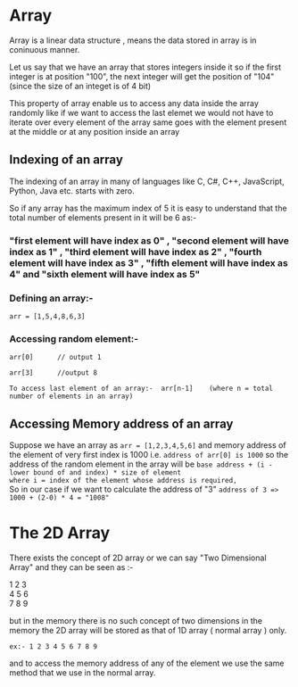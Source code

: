 # Array
Array is a linear data structure , means the data stored in array is in coninuous manner.

Let us say that we have an array that stores integers inside it so if the first integer is at position "100", the next integer will get the position of "104" (since the size of an integet is of 4 bit)

This property of array enable us to access any data inside the array randomly like if we want to access the last elemet we would not have to iterate over every element of the array same goes with the element present at the middle or at any position inside an array 

## Indexing of an array
The indexing of an array in many of languages like C, C#, C++, JavaScript, Python, Java etc. starts with zero. <br> 

So if any array has the maximum index of 5 it is easy to understand that the total number of elements present in it will be 6 as:-

### "first element will have index as 0" , "second element will have index as 1" , "third element will have index as 2" , "fourth element will have index as 3" , "fifth element will have index as 4" and "sixth element will have index as 5" 

### Defining an array:- 
`
arr = [1,5,4,8,6,3]  
`

### Accessing random element:- 

`
arr[0]      // output 1  
`

`
arr[3]      //output 8
`

`
To access last element of an array:-  arr[n-1]    (where n = total number of elements in an array)
`

## Accessing Memory address of an array

Suppose we have an array as `arr = [1,2,3,4,5,6]` and memory address of the element of very first index is 1000 i.e. `address of arr[0] is 1000` so the address of the random element in the array will be `base address + (i - lower bound of and index) * size of element`  
`
where i = index of the element whose address is required, 
`   
So in our case if we want to calculate the address of "3" 
`
address of 3 => 1000 + (2-0) * 4 = "1008"
`

# The 2D Array 

There exists the concept of 2D array or we can say "Two Dimensional Array" and they can be seen as :- 

1 2 3  
4 5 6  
7 8 9

but in the memory there is no such concept of two dimensions in the memory the 2D array will be stored as that of 1D array ( normal array ) only. 
 
`ex:- 1 2 3 4 5 6 7 8 9`

and to access the memory address of any of the element we use the same method that we use in the normal array. 